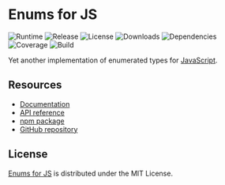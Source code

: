 # Enums for JS
![Runtime](https://img.shields.io/badge/node-%3E%3D8.9-brightgreen.svg) ![Release](https://img.shields.io/npm/v/@cedx/enum.svg) ![License](https://img.shields.io/npm/l/@cedx/enum.svg) ![Downloads](https://img.shields.io/npm/dt/@cedx/enum.svg) ![Dependencies](https://david-dm.org/cedx/enum.js.svg) ![Coverage](https://coveralls.io/repos/github/cedx/enum.js/badge.svg) ![Build](https://travis-ci.org/cedx/enum.js.svg)

Yet another implementation of enumerated types for [JavaScript](https://developer.mozilla.org/en-US/docs/Web/JavaScript).

## Resources
- [Documentation](https://cedx.github.io/enum.js)
- [API reference](https://cedx.github.io/enum.js/api)
- [npm package](https://www.npmjs.com/package/@cedx/enum)
- [GitHub repository](https://github.com/cedx/enum.js)

## License
[Enums for JS](https://cedx.github.io/enum.js) is distributed under the MIT License.
